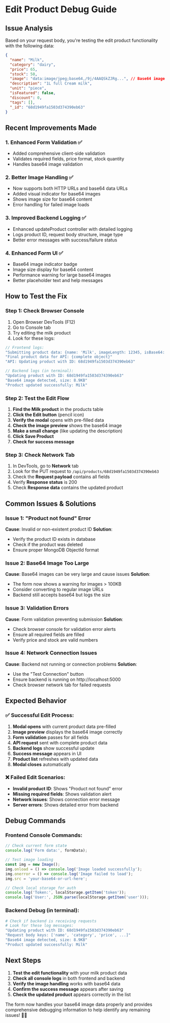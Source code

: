 # Edit Product Debug Guide

## Issue Analysis
Based on your request body, you're testing the edit product functionality with the following data:

```json
{
  "name": "Milk",
  "category": "dairy", 
  "price": 65,
  "stock": 50,
  "image": "data:image/jpeg;base64,/9j/4AAQSkZJRg...", // Base64 image data
  "description": "1L full Cream milk",
  "unit": "piece",
  "isFeatured": false,
  "discount": 0,
  "tags": [],
  "_id": "68d1949fa1503d374390eb63"
}
```

## Recent Improvements Made

### 1. Enhanced Form Validation ✅
- Added comprehensive client-side validation
- Validates required fields, price format, stock quantity
- Handles base64 image validation

### 2. Better Image Handling ✅
- Now supports both HTTP URLs and base64 data URLs
- Added visual indicator for base64 images
- Shows image size for base64 content
- Error handling for failed image loads

### 3. Improved Backend Logging ✅
- Enhanced updateProduct controller with detailed logging
- Logs product ID, request body structure, image type
- Better error messages with success/failure status

### 4. Enhanced Form UI ✅
- Base64 image indicator badge
- Image size display for base64 content
- Performance warning for large base64 images
- Better placeholder text and help messages

## How to Test the Fix

### Step 1: Check Browser Console
1. Open Browser DevTools (F12)
2. Go to Console tab
3. Try editing the milk product
4. Look for these logs:

```javascript
// Frontend logs:
"Submitting product data: {name: 'Milk', imageLength: 12345, isBase64: true}"
"Final product data for API: {complete object}"
"API: Updating product with ID: 68d1949fa1503d374390eb63"

// Backend logs (in terminal):
"Updating product with ID: 68d1949fa1503d374390eb63"
"Base64 image detected, size: 8.9KB"
"Product updated successfully: Milk"
```

### Step 2: Test the Edit Flow
1. **Find the Milk product** in the products table
2. **Click the Edit button** (pencil icon)
3. **Verify the modal** opens with pre-filled data
4. **Check the image preview** shows the base64 image
5. **Make a small change** (like updating the description)
6. **Click Save Product**
7. **Check for success message**

### Step 3: Check Network Tab
1. In DevTools, go to **Network** tab
2. Look for the PUT request to `/api/products/68d1949fa1503d374390eb63`
3. Check the **Request payload** contains all fields
4. Verify **Response status** is 200
5. Check **Response data** contains the updated product

## Common Issues & Solutions

### Issue 1: "Product not found" Error
**Cause**: Invalid or non-existent product ID
**Solution**: 
- Verify the product ID exists in database
- Check if the product was deleted
- Ensure proper MongoDB ObjectId format

### Issue 2: Base64 Image Too Large
**Cause**: Base64 images can be very large and cause issues
**Solution**:
- The form now shows a warning for images > 100KB
- Consider converting to regular image URLs
- Backend still accepts base64 but logs the size

### Issue 3: Validation Errors
**Cause**: Form validation preventing submission
**Solution**:
- Check browser console for validation error alerts
- Ensure all required fields are filled
- Verify price and stock are valid numbers

### Issue 4: Network Connection Issues
**Cause**: Backend not running or connection problems
**Solution**:
- Use the "Test Connection" button
- Ensure backend is running on http://localhost:5000
- Check browser network tab for failed requests

## Expected Behavior

### ✅ Successful Edit Process:
1. **Modal opens** with current product data pre-filled
2. **Image preview** displays the base64 image correctly
3. **Form validation** passes for all fields
4. **API request** sent with complete product data
5. **Backend logs** show successful update
6. **Success message** appears in UI
7. **Product list** refreshes with updated data
8. **Modal closes** automatically

### ❌ Failed Edit Scenarios:
- **Invalid product ID**: Shows "Product not found" error
- **Missing required fields**: Shows validation alert
- **Network issues**: Shows connection error message
- **Server errors**: Shows detailed error from backend

## Debug Commands

### Frontend Console Commands:
```javascript
// Check current form state
console.log('Form data:', formData);

// Test image loading
const img = new Image();
img.onload = () => console.log('Image loaded successfully');
img.onerror = () => console.log('Image failed to load');
img.src = 'your-base64-or-url-here';

// Check local storage for auth
console.log('Token:', localStorage.getItem('token'));
console.log('User:', JSON.parse(localStorage.getItem('user')));
```

### Backend Debug (in terminal):
```bash
# Check if backend is receiving requests
# Look for these log messages:
"Updating product with ID: 68d1949fa1503d374390eb63"
"Request body keys: ['name', 'category', 'price', ...]"
"Base64 image detected, size: 8.9KB"
"Product updated successfully: Milk"
```

## Next Steps

1. **Test the edit functionality** with your milk product data
2. **Check all console logs** in both frontend and backend
3. **Verify the image handling** works with base64 data
4. **Confirm the success message** appears after saving
5. **Check the updated product** appears correctly in the list

The form now handles your base64 image data properly and provides comprehensive debugging information to help identify any remaining issues! 🥛✨